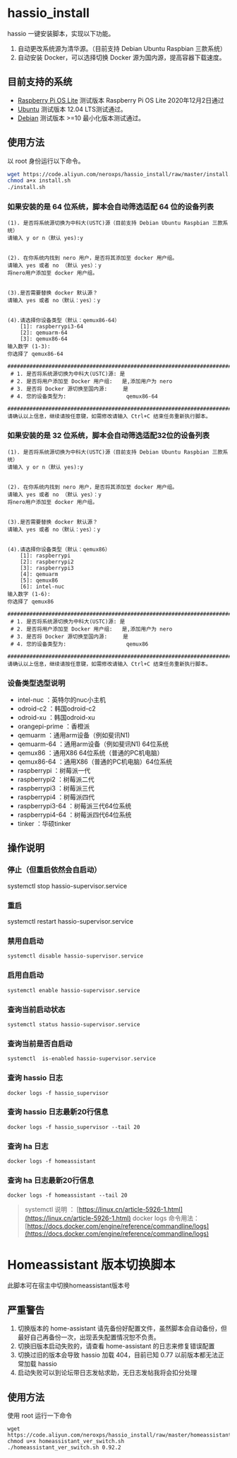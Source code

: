 # hassio_install

hassio 一键安装脚本，实现以下功能。

1. 自动更改系统源为清华源。（目前支持 Debian Ubuntu Raspbian 三款系统）
2. 自动安装 Docker，可以选择切换 Docker 源为国内源，提高容器下载速度。

## 目前支持的系统

- [Raspberry Pi OS Lite](https://www.raspberrypi.org/software/operating-systems/) 测试版本 Raspberry Pi OS Lite 2020年12月2日通过
- [Ubuntu](https://www.ubuntu.com/download/server) 测试版本 12.04 LTS测试通过。
- [Debian](https://www.debian.org/distrib/netinst) 测试版本 >=10 最小化版本测试通过。

## 使用方法

以 root 身份运行以下命令。

```bash
wget https://code.aliyun.com/neroxps/hassio_install/raw/master/install.sh
chmod a+x install.sh
./install.sh
```

### 如果安装的是 64 位系统，脚本会自动筛选适配 64 位的设备列表

```
(1). 是否将系统源切换为中科大(USTC)源（目前支持 Debian Ubuntu Raspbian 三款系统）
请输入 y or n（默认 yes):y


(2). 在你系统内找到 nero 用户，是否将其添加至 docker 用户组。
请输入 yes 或者 no （默认 yes）：y
将nero用户添加至 docker 用户组。


(3).是否需要替换 docker 默认源？
请输入 yes 或者 no（默认：yes）：y


(4).请选择你设备类型（默认：qemux86-64）
    [1]: raspberrypi3-64
    [2]: qemuarm-64
    [3]: qemux86-64
输入数字 (1-3):
你选择了 qemux86-64
 ################################################################################
 # 1. 是否将系统源切换为中科大(USTC)源: 是
 # 2. 是否将用户添加至 Docker 用户组:   是,添加用户为 nero 
 # 3. 是否将 Docker 源切换至国内源:     是
 # 4. 您的设备类型为:                   qemux86-64
 ################################################################################
请确认以上信息，继续请按任意键，如需修改请输入 Ctrl+C 结束任务重新执行脚本。
```

### 如果安装的是 32 位系统，脚本会自动筛选适配32位的设备列表

```
(1). 是否将系统源切换为中科大(USTC)源（目前支持 Debian Ubuntu Raspbian 三款系统）
请输入 y or n（默认 yes):y


(2). 在你系统内找到 nero 用户，是否将其添加至 docker 用户组。
请输入 yes 或者 no （默认 yes）：y
将nero用户添加至 docker 用户组。


(3).是否需要替换 docker 默认源？
请输入 yes 或者 no（默认：yes）：y


(4).请选择你设备类型（默认：qemux86）
    [1]: raspberrypi
    [2]: raspberrypi2
    [3]: raspberrypi3
    [4]: qemuarm
    [5]: qemux86
    [6]: intel-nuc
输入数字 (1-6):
你选择了 qemux86
 ################################################################################
 # 1. 是否将系统源切换为中科大(USTC)源: 是
 # 2. 是否将用户添加至 Docker 用户组:   是,添加用户为 nero 
 # 3. 是否将 Docker 源切换至国内源:     是
 # 4. 您的设备类型为:                   qemux86
 ################################################################################
请确认以上信息，继续请按任意键，如需修改请输入 Ctrl+C 结束任务重新执行脚本。
```

### 设备类型选型说明
- intel-nuc ：英特尔的nuc小主机
- odroid-c2 ：韩国odroid-c2
- odroid-xu ：韩国odroid-xu
- orangepi-prime ：香橙派
- qemuarm ：通用arm设备（例如斐讯N1)
- qemuarm-64 ：通用arm设备（例如斐讯N1) 64位系统
- qemux86 ：通用X86 64位系统（普通的PC机电脑）
- qemux86-64 ：通用X86（普通的PC机电脑）64位系统
- raspberrypi ：树莓派一代
- raspberrypi2 ：树莓派二代
- raspberrypi3 ：树莓派三代
- raspberrypi4 ：树莓派四代
- raspberrypi3-64 ：树莓派三代64位系统
- raspberrypi4-64 ：树莓派四代64位系统
- tinker ：华硕tinker

## 操作说明

### 停止（但重启依然会自启动） 
systemctl stop hassio-supervisor.service

### 重启 
systemctl restart hassio-supervisor.service

### 禁用自启动
`systemctl disable hassio-supervisor.service`

### 启用自启动 
`systemctl enable hassio-supervisor.service`

### 查询当前启动状态 
`systemctl status hassio-supervisor.service`

### 查询当前是否自启动
`systemctl  is-enabled hassio-supervisor.service`

### 查询 hassio 日志 
`docker logs -f hassio_supervisor`

### 查询 hassio 日志最新20行信息 
`docker logs -f hassio_supervisor --tail 20`

### 查询 ha 日志 
`docker logs -f homeassistant`

### 查询 ha 日志最新20行信息 
`docker logs -f homeassistant --tail 20`

> systemctl 说明 ： [https://linux.cn/article-5926-1.html](https://linux.cn/article-5926-1.html)
> docker logs 命令用法：[https://docs.docker.com/engine/reference/commandline/logs](https://docs.docker.com/engine/reference/commandline/logs)

# Homeassistant 版本切换脚本

此脚本可在宿主中切换homeassistant版本号

## 严重警告
1. 切换版本的 home-assistant 请先备份好配置文件，虽然脚本会自动备份，但最好自己再备份一次，出现丢失配置情况恕不负责。
2. 切换旧版本启动失败的，请查看 home-assistant 的日志来修复错误配置
3. 切换过旧的版本会导致 hassio 加载 404，目前已知 0.77 以前版本都无法正常加载 hassio
4. 启动失败可以到论坛带日志发帖求助，无日志发帖我将会扣分处理

## 使用方法

使用 root 运行一下命令

```
wget https://code.aliyun.com/neroxps/hassio_install/raw/master/homeassistant_ver_switch.sh
chmod u+x homeassistant_ver_switch.sh
./homeassistant_ver_switch.sh 0.92.2
```
